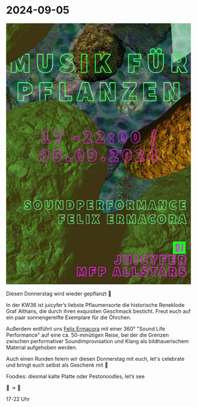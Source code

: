 # 2024-09-05


![](240905.jpg)


Diesen Donnerstag wird wieder gepflanzt 🌿

In der KW36 ist juicyfer’s liebste Pflaumensorte die historische Reneklode Graf Althans, die durch ihren exquisiten Geschmack besticht. Freut euch auf ein paar sonnengereifte Exemplare für die Öhrchen.

Außerdem entführt uns [Felix Ermacora](https://www.felixermacora.de) mit einer 360° "Sound Life Performance" auf eine ca. 50-minütigen Reise, bei der die Grenzen zwischen performativer Soundimprovisation und Klang als bildhauerischem Material aufgehoben werden.

Auch einen Runden feiern wir diesen Donnerstag mit euch, let's celebrate und bringt euch selbst als Geschenk mit 🎈

Foodies: diesmal kalte Platte oder Pestonoodles, let’s see

🥙 → 🍻

17-22 Uhr
